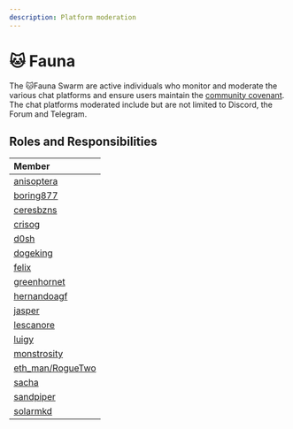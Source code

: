 ```yaml
---
description: Platform moderation
---
```


# 🐱 Fauna

The 🐱Fauna Swarm are active individuals who monitor and moderate the various chat platforms and ensure users maintain the [community covenant](../../community-covenant.md). The chat platforms moderated include but are not limited to Discord, the Forum and Telegram.

## Roles and Responsibilities

| Member |
| :--- |
| [anisoptera](https://forum.1hive.org/u/anisoptera/summary) |
| [boring877](https://forum.1hive.org/u/boring877/summary) |
| [ceresbzns](https://forum.1hive.org/u/ceresbzns/summary) |
| [crisog](https://forum.1hive.org/u/crisog/summary) |
| [d0sh](https://forum.1hive.org/u/d0sh/summary) |
| [dogeking](https://forum.1hive.org/u/dogeking/summary) |
| [felix](https://forum.1hive.org/u/felix/summary) |
| [greenhornet](https://forum.1hive.org/u/greenhornet/summary) |
| [hernandoagf](https://forum.1hive.org/u/hernandoagf/summary) |
| [jasper](https://forum.1hive.org/u/jasper/summary) |
| [lescanore](https://forum.1hive.org/u/escanor/summary) |
| [luigy](https://forum.1hive.org/u/luigy/summary) |
| [monstrosity](https://forum.1hive.org/u/monstrosity/summary) |
| [eth\_man/RogueTwo](https://forum.1hive.org/u/eth_man/summary) |
| [sacha](https://forum.1hive.org/u/sacha/summary) |
| [sandpiper](https://forum.1hive.org/u/befitsandpiper/summary) |
| [solarmkd](https://forum.1hive.org/u/solarmkd/summary) |

